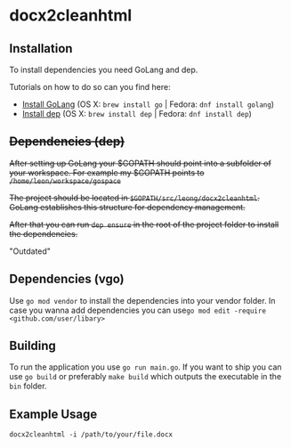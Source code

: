 # docx2cleanhtml

## Installation

To install dependencies you need GoLang and dep.

Tutorials on how to do so can you find here:

+ [Install GoLang](https://golang.org/doc/install) (OS X: `brew install go` | Fedora: `dnf install golang`)
+ [Install dep](https://github.com/golang/dep) (OS X: `brew install dep` | Fedora: `dnf install dep`)

## ~~Dependencies (dep)~~

~~After setting up GoLang your $GOPATH should point into a subfolder of your workspace.
For example my $GOPATH points to `/home/leon/workspace/gospace`~~

~~The project should be located in `$GOPATH/src/leong/docx2cleanhtml`.
GoLang establishes this structure for dependency management.~~

~~After that you can run `dep ensure` in the root of the project folder to install the dependencies.~~

"Outdated"

## Dependencies (vgo)

Use `go mod vendor` to install the dependencies into your vendor folder.
In case you wanna add dependencies you can use`go mod edit -require <github.com/user/libary>`

## Building

To run the application you use `go run main.go`.
If you want to ship you can use `go build`
or preferably `make build` which outputs the executable in the `bin` folder.

## Example Usage

`docx2cleanhtml -i /path/to/your/file.docx`
